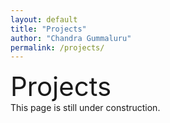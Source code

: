 ```yaml
---
layout: default
title: "Projects"
author: "Chandra Gummaluru"
permalink: /projects/
---
```


<div style="font-size:3em;position:relative;">Projects</div>
This page is still under construction.
